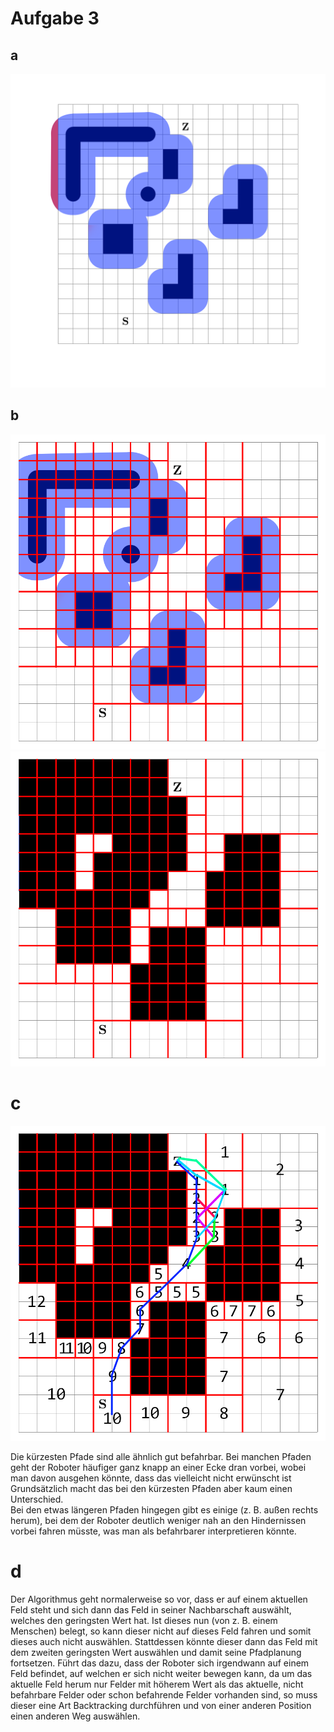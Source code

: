 # Aufgabe 3

## a
![picture 1](_resources/83569ab041e994bc33f27f6a9207e7d7ff8d32447bdc66596d8a7d7d08ed23e7.png)  

## b

![picture 2](_resources/128f32ef3ba2b9c1290dc62b22ca349cd05232e8c439c885c427511ef9dcf9ec.png)  
![picture 3](_resources/ce1bc16e1ed32aee9ea3dd1fada4c23fbd132101cbf334bd06750885e2ba2d66.png)  

# c
![picture 1](_resources/65510b542ff6e1094e3964103fd4013d7ac2c40be998f008a7d2f3b482c384f9.png)  


Die kürzesten Pfade sind alle ähnlich gut befahrbar. Bei manchen Pfaden geht der Roboter häufiger ganz knapp an einer Ecke dran vorbei, wobei man davon ausgehen könnte, dass das vielleicht nicht erwünscht ist
Grundsätzlich macht das bei den kürzesten Pfaden aber kaum einen Unterschied.  
Bei den etwas längeren Pfaden hingegen gibt es einige (z. B. außen rechts herum), bei dem der Roboter deutlich weniger nah an den Hindernissen vorbei fahren müsste, was man als befahrbarer interpretieren könnte.

# d
Der Algorithmus geht normalerweise so vor, dass er auf einem aktuellen Feld steht und sich dann das Feld in seiner Nachbarschaft auswählt, welches den geringsten Wert hat. Ist dieses nun (von z. B. einem Menschen) belegt, so kann dieser nicht auf dieses Feld fahren und somit dieses auch nicht auswählen.
Stattdessen könnte dieser dann das Feld mit dem zweiten geringsten Wert auswählen und damit seine Pfadplanung fortsetzen.
Führt das dazu, dass der Roboter sich irgendwann auf einem Feld befindet, auf welchen er sich nicht weiter bewegen kann, da um das aktuelle Feld herum nur Felder mit höherem Wert als das aktuelle, nicht befahrbare Felder oder schon befahrende Felder vorhanden sind, so muss dieser eine Art Backtracking durchführen und von einer anderen Position einen anderen Weg auswählen.